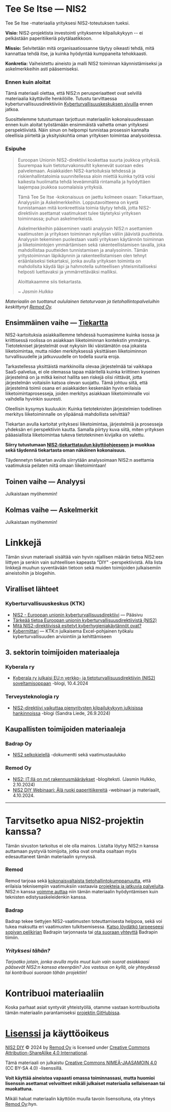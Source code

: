 # Tee Se Itse — NIS2

Tee Se Itse -materiaalia yrityksesi NIS2-toteutuksen tueksi.

**Visio:** NIS2-projektista investointi yrityksenne kilpailukykyyn -- ei pelkästään paperitiikeriä pöytälaatikkoon.

**Missio:** Selvitetään mitä organisaatiossanne täytyy oikeasti tehdä, mitä kannattaa tehdä itse, ja kuinka hyödyntää kumppaneita tehokkaasti.

**Konkretia:** Vaiheistettu aineisto ja malli NIS2 toiminnan käynnistämiseksi ja askelmerkkeihin asti pääsemiseksi.

### Ennen kuin aloitat

Tämä materiaali olettaa, että NIS2:n perusperiaatteet ovat selvillä materiaalia käyttäville henkilöille. Tutustu tarvittaessa kyberturvallisuusdirektiiviin [Kyberturvallisuuskeskuksen sivuilla](https://www.kyberturvallisuuskeskus.fi/fi/toimintamme/saantely-ja-valvonta/tarkeaa-tietoa-euroopan-unionin-kyberturvallisuusdirektiivista) ennen jatkoa.

Suosittelemme tutustumaan tarjottuun materiaaliin kokonaisuudessaan ennen kuin aloitat työstämään ensimmäistä vaihetta oman yrityksesi perspektiivistä. Näin sinun on helpompi tunnistaa prosessin kannalta oleellisia piirteitä ja yksityiskohtia oman yrityksen toimintaa analysoidessa. 

### Esipuhe

> Euroopan Unionin NIS2-direktiivi koskettaa suurta joukkoa yrityksiä. Suurempaa kuin tietoturvakonsultit kykenevät suoraan edes palvelemaan. Asiakkaiden NIS2-kartoituksia tehdessä ja riskienhallintatoimia suunnitellessa aloin miettiä kuinka työtä voisi kaikesta huolimatta tehdä leveämmällä rintamalla ja hyödyttäen laajempaa joukkoa suomalaisia yrityksiä.
> 
> Tämä Tee Se Itse -kokonaisuus on jaettu kolmeen osaan: Tiekarttaan, Analyysiin ja Askelmerkkeihin. Lopputavoitteena on kyetä tunnistamaan mitä konkreettisia toimia täytyy tehdä, jotta NIS2-direktiivin asettamat vaatimukset tulee täytetyksi yrityksen toiminnassa; puhun askelmerkeistä.
> 
> Askelmerkkeihin pääseminen vaatii analyysin NIS2:n asettamien vaatimusten ja yrityksen toiminnan nykytilan väliin jäävistä puutteista. Analyysin tekeminen puolestaan vaatii yrityksen käytännön toiminnan ja liiketoimintojen ymmärtämisen sekä rakenteellistamisen tavalla, joka mahdollistaa puutteiden tunnistamisen ja analysoinnin. Tämän yritystoiminnan läpikäynnin ja rakenteellistamisen olen tehnyt eräänlaiseksi tiekartaksi, jonka avulla yrityksen toiminta on mahdollsita käydä läpi ja hahmotella suhteellisen yhteismitalliseksi helposti luettavaksi ja ymmärrettäväksi malliksi.
> 
> Aloittakaamme siis tiekartasta.
>
> *~ Jasmin Hulkko*  



*Materiaalin on tuottanut oululainen tietoturvaan ja tietohallintopalveluihin keskittynyt [Remod Oy](https://remod.fi).*

## Ensimmäinen vaihe — [Tiekartta](ohjeet/NIS2-tiekarttataulun-kaytto-ohje.md)

NIS2-kartoituksia asiakkaillemme tehdessä huomasimme kuinka isossa ja kriittisessä roolissa on asiakkaan liiketoiminnan kontekstin ymmärrys. Tietotekniset järjestelmät ovat nykyisin liki väistämätön osa jokaista liiketoimintaa, mutta niiden merkityksessä yksittäisen liiketoiminnon turvallisuudelle ja jatkuvuudelle on todella suuria eroja.

Tarkastellessa yksittäistä markkinoilla olevaa järjestelmää tai vaikkapa SaaS-palvelua, ei ole olemassa tapaa määritellä kuinka kriittinen kyseinen järjestelmä on ja mitkä keinot hallita sen riskejä olisi riittävät, jotta järjestelmän voitaisiin katsoa olevan suojattu. Tämä johtuu siitä, että järjestelmä toimii osana eri asiakkaiden keskenään hyvin erilaisia liiketoimintaprosesseja, joiden merkitys asiakkaan liiketoiminnalle voi vaihdella hyvinkin suuresti.

Oleellisin kysymys kuuluukin: Kuinka tietoteknisten järjestelmien todellinen merkitys liiketoiminnalle on ylipäänsä mahdollista selvittää?

Tiekartan avulla kartoitat yrityksesi liiketoimintaa, järjestelmiä ja prosesseja yhdeksän eri perspektiivin kautta. Samalla piirtyy kuva siitä, miten yrityksen pääasiallista liiketoimintaa tukeva tietotekninen kivijalka on valettu.

**Siirry tutustumaan [NIS2-tiekarttataulun käyttöohjeeseen](ohjeet/NIS2-tiekarttataulun-kaytto-ohje.md) ja muokkaa sekä täydennä tiekartasta oman näköinen kokonaisuus.**

Täydennetyn tiekartan avulla siirrytään analysoimaan NIS2:n asettamia vaatimuksia peilaten niitä omaan liiketoimintaan!

## Toinen vaihe — Analyysi

Julkaistaan myöhemmin!

## Kolmas vaihe — Askelmerkit

Julkaistaan myöhemmin!

# Linkkejä

Tämän sivun materiaali sisältää vain hyvin rajallisen määrän tietoa NIS2:een liittyen ja senkin vain suhteellisen kapeasta "DIY" -perspektiivistä. Alla lista linkkejä muuhun syventävään tietoon sekä muiden toimijoiden julkaisemiin aineistoihin ja blogeihin.

## Viralliset lähteet

### Kyberturvallisuuskeskus (KTK)

- [NIS2 - Euroopan unionin kyberturvallisuusdirektiivi](https://www.kyberturvallisuuskeskus.fi/fi/toimintamme/saantely-ja-valvonta/nis2-euroopan-unionin-kyberturvallisuusdirektiivi) — Pääsivu
- [Tärkeää tietoa Euroopan unionin kyberturvallisuusdirektiivistä (NIS2)](https://www.kyberturvallisuuskeskus.fi/fi/toimintamme/saantely-ja-valvonta/tarkeaa-tietoa-euroopan-unionin-kyberturvallisuusdirektiivista)
- [Mitä NIS2-direktiivissä esitetyt kyberhygieniakäytännöt ovat?](https://www.kyberturvallisuuskeskus.fi/fi/ajankohtaista/mita-nis2-direktiivissa-esitetyt-kyberhygieniakaytannot-ovat)
- [Kybermittari](https://www.kyberturvallisuuskeskus.fi/fi/palvelumme/tilannekuva-ja-verkostojohtaminen/kybermittari) — KTK:n julkaisema Excel-pohjainen työkalu kyberturvallisuuden arviointiin ja kehittämiseen


## 3. sektorin toimijoiden materiaaleja

### Kyberala ry

- [Kyberala ry julkaisi EU:n verkko- ja tietoturvallisuusdirektiivin (NIS2) soveltamisoppaan](https://www.fisc.fi/fi/ajankohtaista/uutinen/kyberala-ry-julkaisi-eun-verkko-ja-tietoturvallisuusdirektiivin-nis2) -blogi, 10.4.2024 

### Terveysteknologia ry

- [NIS2-direktiivi vaikuttaa pienyritysten kilpailukykyyn julkisissa hankinnoissa](https://healthtech.teknologiateollisuus.fi/nis2-direktiivi-vaikuttaa-pienyritysten-kilpailukykyyn-julkisissa-hankinnoissa/) -blogi (Sandra Liede, 26.9.2024)

## Kaupallisten toimijoiden materiaaleja

### Badrap Oy

- [NIS2 selkokielellä](https://cs.badrap.io/fi-fi/nis2-selkokielella) -dokumentti sekä vaatimustaulukko

### Remod Oy

- [NIS2: IT:llä on nyt rakennusmääräykset](https://remod.fi/nakemyksia/itlla-on-nyt-rakennusmaaraykset) -blogiteksti. (Jasmin Hulkko, 2.10.2024)
- [NIS2 DIY Webinaari: Älä ruoki paperitiikereitä](https://remod.fi/webinaarit/nis2-diy) -webinaari ja materiaalit, 4.10.2024.

---

# Tarvitsetko apua NIS2-projektin kanssa?

Tämän sivuston tarkoitus ei ole olla mainos. Listalta löytyy NIS2:n kanssa auttamaan pystyviä toimijoita, jotka ovat omalta osaltaan myös edesauttaneet tämän materiaalin synnyssä.

### Remod

Remod tarjoaa sekä [kokonaisvaltaista tietohallintokumppanuutta](https://remod.fi/tietohallintokumppanuus), että erilaisia teknisempiin vaatimuksiin vastaavia [projekteja ja jatkuvia palveluita](https://remod.fi/palvelut). NIS2:n kanssa [voimme auttaa](https://remod.fi/ota-yhteyttä) niin tämän materiaalin hyödyntämisen kuin teknisten edistysaskeleidenkin kanssa.

### Badrap

Badrap tekee tiettyjen NIS2-vaatimusten toteuttamisesta helppoa, sekä voi tukea maksutta eri vaatimusten tulkitsemisessa. [Katso löydätkö tarpeeseesi sopivan pelikirjan](https://badrap.io/nis2) Badrapin tarjonnasta tai [ota suoraan yhteyttä](https://badrap.io/contact) Badrapin tiimiin.

### *Yrityksesi tähän?*

*Tarjoatko jotain, jonka avulla myös muut kuin vain suorat asiakkaasi pääsevät NIS2:n kanssa eteenpäin? Jos vastaus on kyllä, ole yhteydessä tai kontribuoi suoraan tähän projektiin!*

# Kontribuoi materiaaliin

Koska parhaat asiat syntyvät yhteistyöllä, otamme vastaan kontribuutioita tämän materiaalin parantamiseksi [projektin GitHubissa](https://github.com/remodoy/Remod-NIS2-DIY).

# [Lisenssi](LICENSE.md) ja käyttöoikeus

[NIS2 DIY](https://github.com/remodoy/Remod-NIS2-DIY) © 2024 by [Remod Oy](https://remod.fi) is licensed under [Creative Commons Attribution-ShareAlike 4.0 International](https://creativecommons.org/licenses/by-sa/4.0/).

Tämä materiaali on julkaistu [Creative Commons NIMEÄ-JAASAMOIN 4.0](https://creativecommons.org/licenses/by-sa/4.0/deed.fi) (CC BY-SA 4.0) -lisenssillä.

**Voit käyttää aineistoa vapaasti omassa toiminnassasi, mutta huomioi lisenssin asettamat velvoitteet mikäli julkaiset materiaalia sellaisenaan tai muokattuna.**

Mikäli haluat materiaalin käyttöön muulla tavoin lisensoituna, ota yhteys [Remod Oy](https://remod.fi):hyn.
